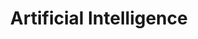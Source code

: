 ---
id: 1
title: Artificial Intelligence
sub_theme: false
sub_themes:
  - HPC / Server
  - Edge
  - Microcontrollers
permalink: /artificial-intelligence/
icon: /assets/images/content/Icon_AI.svg
icon_dark: /assets/images/content/Black_AI.svg
image: /assets/images/content/Artifical_Intelligence.png
description: >
    Linaro and collaborating members are working to bring best in class
    ML Inferencing & AI to the Arm ecosystem. This involves pushing
    optimized for Arm experiences on member hardware across a
    range of strategic AI projects.
jumbotron:
    class: theme_banner 
    title: Innovation within Open Source projects that bring Artificial Intelligence solutions to Arm devices
    description: >
        Linaro and collaborating members are working to bring best in class
        ML Inferencing & AI to the Arm ecosystem. This involves pushing
        optimized for Arm experiences on member hardware across a
        range of strategic AI projects.
    image: /assets/images/content/Artifical_Intelligence.png
    buttons:
      - title: How can Linaro help?
        url: "#contact_form"
        style: btn btn-primary btn-lg my-md-3 d-none d-md-inline-block text-uppercase theme_contact_btn
      - title: How can Linaro help?
        url: "#contact_form"
        style: btn btn-primary btn-sm my-2 d-inline-block d-md-none text-uppercase theme_contact_btn
presentation_link: /about/
video_link: /about/
blogs_link: /blog/tags/?tag=AI
flow:
    - row: custom_include_row
      source: themes/sub_theme_blocks.html
    - row: container_row
      style: related_projects bg-secondary text-white
      sections:
        - format: title
          title_content:
            size: h2
            text: >
                Related Projects
        - format: custom_include
          source: themes/related_projects.html
    - row: container_row
      style: bg-green
      sections:
       - format: custom_include
         source: themes/quick_link_blocks.html
    - row: container_row
      style: associated_members
      sections:
        - format: title
          title_content:
            size: h2
            text: >
                Associated Members
    - row: custom_include_row
      source: themes/associated_members.html
    - row: custom_include_row
      source: themes/theme_contact_form.html
---
